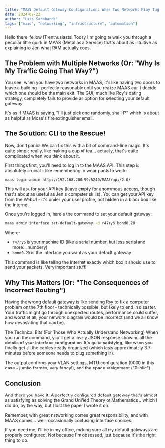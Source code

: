 ```yaml
---
title: "MAAS Default Gateway Configuration: When Two Networks Play Tug-of-War"
date: 2024-02-22
author: "Luis Sarabando"
tags: ["maas", "networking", "infrastructure", "automation"]
---
```



Hello there, fellow IT enthusiasts! Today I'm going to walk you through a peculiar little quirk in MAAS (Metal as a Service) that's about as intuitive as explaining to Jen what RAM actually does.

## The Problem with Multiple Networks (Or: "Why Is My Traffic Going That Way?")

You see, when you have two networks in MAAS, it's like having two doors to leave a building - perfectly reasonable until you realize MAAS can't decide which one should be the main exit. The GUI, much like Roy's dating strategy, completely fails to provide an option for selecting your default gateway.

It's as if MAAS is saying, "I'll just pick one randomly, shall I?" which is about as helpful as Moss's fire extinguisher email.

## The Solution: CLI to the Rescue!
Now, don't panic! We can fix this with a bit of command-line magic. It's quite simple really, like making a cup of tea... actually, that's quite complicated when you think about it.

First things first, you'll need to log in to the MAAS API. This step is absolutely crucial - like remembering to wear pants to work:

```bash
maas login admin http://192.168.200.99:5240/MAAS/api/2.0/
```

This will ask for your API key (leave empty for anonymous access, though that's about as useful as Jen's computer skills). You can get your API key from the WebUI - it's under your user profile, not hidden in a black box like the Internet.

Once you're logged in, here's the command to set your default gateway:

```bash
maas admin interface set-default-gateway -d r47ry6 bond0.20
```


Where:

 - `r47ry6` is your machine ID (like a serial number, but less serial and more... numbery)
 - `bond0.20` is the interface you want as your default gateway

This command is like telling the Internet exactly which box it should use to send your packets. Very important stuff!

## Why This Matters (Or: "The Consequences of Incorrect Routing")
Having the wrong default gateway is like sending Roy to fix a computer problem on the 7th floor - technically possible, but likely to end in disaster. Your traffic might go through unexpected routes, performance could suffer, and worst of all, your network diagram would be incorrect (and we all know how devastating that can be).

The Technical Bits (For Those Who Actually Understand Networking)
When you run the command, you'll get a lovely JSON response showing all the details of your interface configuration. It's quite satisfying, like when you finally get all the cables neatly organized (which lasts approximately 3.7 minutes before someone needs to plug something in).

The output confirms your VLAN settings, MTU configuration (9000 in this case - jumbo frames, very fancy!), and the space assignment ("Public").

## Conclusion
And there you have it! A perfectly configured default gateway that's almost as satisfying as solving the Grand Unified Theory of Mathematics... which I did do, by the way, but I lost the paper I wrote it on.

Remember, with great networking comes great responsibility, and with MAAS comes... well, occasionally confusing interface choices.

If you need me, I'll be in my office, making sure all my default gateways are properly configured. Not because I'm obsessed, just because it's the right thing to do.